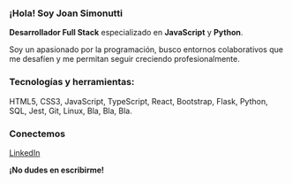 ### ¡Hola! Soy Joan Simonutti

**Desarrollador Full Stack** especializado en **JavaScript** y **Python**.

Soy un apasionado por la programación, busco entornos colaborativos que me desafíen y me permitan seguir creciendo profesionalmente.


### Tecnologías y herramientas:

HTML5, CSS3, JavaScript, TypeScript, React, Bootstrap, Flask, Python, SQL, Jest, Git, Linux, Bla, Bla, Bla.

### Conectemos

[LinkedIn](https://www.linkedin.com/in/joansimonutti/)

**¡No dudes en escribirme!**
